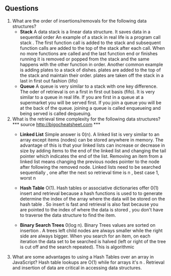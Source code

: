 ## Questions
1. What are the order of insertions/removals for the following data structures?
   - **Stack**
     A data stack is a linear data structure. It saves data in a sequential order
     An example of a stack in real life is a program call stack . The first function call is added
     to the stack and subsequent function calls are added to the top of the stack after each call. When
     no more functions are called and the last function end or finishes running it is removed or popped from the stack and the same happens with the other function in order. Another common example is adding plates
     to a stack of dishes. plates are added to the top of the stack and maintain their order. plates are taken off the stack in a last in first out fashion (lifo)
   - **Queue**
     A queue is very similar to a stack with one key difference. The oder of retrieval is on a first in first out basis (fifo). It is very similar to a queue in real life. If you are first in a queue at a supermarket
     you will be served first. If you join a queue you will be at the back of the queue. joining a queue is called enqueueing and being served is called dequeuing.
2. What is the retrieval time complexity for the following data structures?
  *** source http://bigocheatsheet.com ***
   - **Linked List** Simple answer is 0(n). A linked list is very similar to an array except items (nodes) can be stored anywhere in memory. The advantage of this is that your linked lists can increase or decrease in size by adding items to the end of the linked list and changing the tail pointer which indicates the end of the list. Removing an item from a linked list means changing the previous nodes pointer to the node after following the removed node. Linked lists need to be searched sequentially , one after the next so retrieval time is n , best case 1, worst n

   - **Hash Table**  O(1). Hash tables or associative dictionaries offer 0(1) insert and retrieval because a hash functions is used to to generate determine the index of the array where the data will be stored on the hash table . So insert is fast and retrieval is also fast because you are pointed to the index of where the data is stored , you don't have to traverse the data structure to find the item.
   - **Binary Search Trees** 0(log n). Binary Trees values are sorted on insertion . A trees left child nodes are always smaller while the right side are always bigger. When you search for an item, on each iteration the data set to be searched is halved (left or right of the tree is cut off and the search repeated). This is algorithmic
2. What are some advantages to using a Hash Tables over an array in JavaScript?
   Hash table lookups are O(1) while for arrays it's n . Retrieval and insertion of data are critical in
   accessing data structures.
